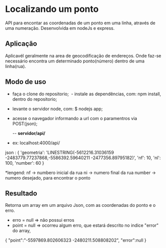 # Localizando um ponto
API para encontar as coordenadas de um ponto em uma linha, através de uma numeração. 
Desenvolvida em nodeJs e express.

## Aplicação
Aplicavél geralmente na area de geocodificação de endereços.
Onde faz-se necessário encontra um determinado ponto(número) dentro de uma linha(rua).

## Modo de uso
  - faça o clone do repositorio;
  - instale as dependências, com: npm install, dentro do repositorio;
  - levante o servidor node, com: $ nodejs app;
  - acesse o navegador informando a url com o paramentros via POST(json);
  
    -- <strong>servidor/api/</strong>
  * ex: localhost:4000/api/
  
  json : {
    'geometria': 'LINESTRING(-5612216.31036159 -2483779.77237868,-5586392.59640211 -2477356.89795182)',
    'nf': 10, 
    'nl': 100,
    'number': 60
   }
   
   *lengend: 
            nf -> numbero inicial da rua
            ni -> numero final da rua
            number -> numero desejado, para encontrar o ponto
  
## Resultado
Retorna um array em um arquivo Json, com as coordenadas do ponto e o erro.
  - erro = null => não possui erros
  - point = null => ocorreu algum erro, que estará descrito no indice "error" do array,
  
{
  "point":"-5597869.802606323 -2480211.508808202",
  "error":null
}
